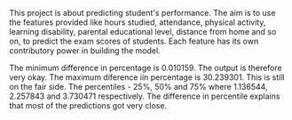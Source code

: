 This project is about predicting student's performance. The aim is to use the features provided like hours studied, attendance, physical activity, learning disability, parental educational level, distance from home and so on, to predict the exam scores of students. Each feature has its own contributory power in building the model.

The minimum difference in percentage is 0.010159. The output is therefore very okay. The maximum diference iin percentage is 30.239301. This is still on the fair side. The percentiles - 25%, 50% and 75% where 1.136544, 2.257843 and 3.730471 respectively. The difference in percentile explains that most of the predictions got very close.
